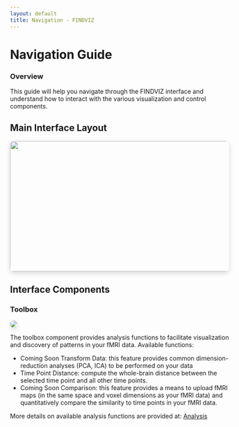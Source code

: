 ```yaml
---
layout: default
title: Navigation - FINDVIZ
---
```


# Navigation Guide

<div class="card">
  <div class="card-header">
    <h3>Overview</h3>
  </div>
  <div class="card-content">
    <p>This guide will help you navigate through the FINDVIZ interface and understand how to interact with the various visualization and control components.</p>
  </div>
</div>

## Main Interface Layout

<div class="card">
  <div class="card-content">
    <img src='https://raw.githubusercontent.com/tsb46/fmri-findviz-misc/main/pics/layout_nifti.png' width=600 height=300 style="border-radius: 8px; box-shadow: 0 4px 12px rgba(0,0,0,0.15);">
  </div>
</div>

## Interface Components

<div class="card">
    <div class='card-header'>
        <h3>Toolbox</h3>
    </div>
    <div class="content-card">
        <img src='https://raw.githubusercontent.com/tsb46/fmri-findviz-misc/main/pics/toolbox.png' style="border-radius: 8px; box-shadow: 0 4px 12px rgba(0,0,0,0.15);">
        <p>The toolbox component provides analysis functions to facilitate visualization and discovery of patterns in your fMRI data. Available functions:</p>
        <ul>
            <li>
            <span class="coming-soon-badge">Coming Soon</span>
                Transform Data: this feature provides common dimension-reduction analyses (PCA, ICA) to be performed on your data
            </li>
            <li> Time Point Distance: compute the whole-brain distance between the selected time point and all other time points.</li>
            <li>
            <span class="coming-soon-badge">Coming Soon</span>
                Comparison: this feature provides a means to upload fMRI maps (in the same space and voxel dimensions as your fMRI data) and quantitatively compare the similarity to time points in your fMRI data.
            </li>
        </ul>
        <span>More details on available analysis functions are provided at:</span>
        <a href="{{ site.baseurl }}/analysis.html">Analysis</a>
    </div>
</div>